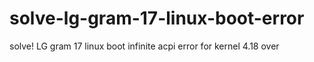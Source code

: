 # solve-lg-gram-17-linux-boot-error
solve! LG gram 17 linux boot infinite acpi error for kernel 4.18 over
